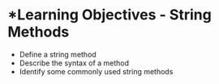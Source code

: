 # ***Learning Objectives - String Methods**
- Define a string method
- Describe the syntax of a method
- Identify some commonly used string methods
